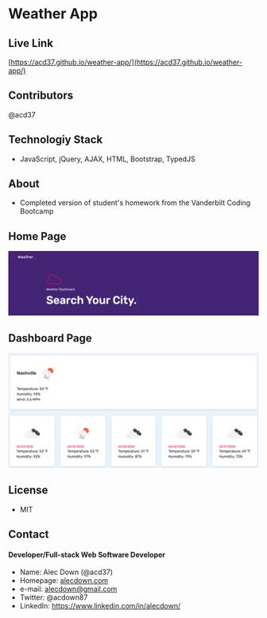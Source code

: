 # Weather App

## Live Link
[https://acd37.github.io/weather-app/](https://acd37.github.io/weather-app/)

## Contributors
@acd37

## Technologiy Stack
* JavaScript, jQuery, AJAX, HTML, Bootstrap, TypedJS

## About
* Completed version of student's homework from the Vanderbilt Coding Bootcamp

## Home Page
<img src="./assets/images/screenshot1.png" alt="screenshot" />


## Dashboard Page
<img src="./assets/images/screenshot2.png" alt="screenshot" />


## License 
* MIT

## Contact
#### Developer/Full-stack Web Software Developer
* Name: Alec Down (@acd37)
* Homepage: [alecdown.com](https://alecdown.com)
* e-mail: alecdown@gmail.com
* Twitter: @acdown87
* LinkedIn: https://www.linkedin.com/in/alecdown/


